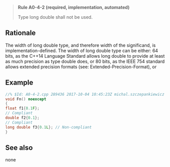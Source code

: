 > **Rule A0-4-2 (required, implementation, automated)**
>
> Type long double shall not be used.

## Rationale

The width of long double type, and therefore width of the significand, is
implementation-defined.
The width of long double type can be either:
64 bits, as the C++14 Language Standard allows long double to provide at least
as much precision as type double does, or
80 bits, as the IEEE 754 standard allows extended precision formats (see:
Extended-Precision-Format), or

## Example

```cpp
//% $Id: A0-4-2.cpp 289436 2017-10-04 10:45:23Z michal.szczepankiewicz $
void Fn() noexcept
{
float f1{0.1F};
// Compliant
double f2{0.1};
// Compliant
long double f3{0.1L}; // Non-compliant
}

```

## See also

none
